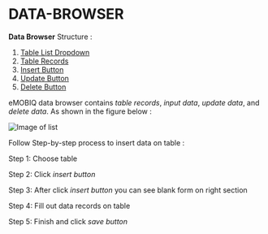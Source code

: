 # DATA-BROWSER

**Data Browser** Structure :

1. [Table List Dropdown](https://github.com/arthaprihardana/emobiq/blob/master/Doc-Markdown/emobiq-doc/editor/Database/data-browser/table-list-drop-down/index.md)
2. [Table Records](https://github.com/arthaprihardana/emobiq/blob/master/Doc-Markdown/emobiq-doc/editor/Database/data-browser/table-records/index.md)
3. [Insert Button](https://github.com/arthaprihardana/emobiq/blob/master/Doc-Markdown/emobiq-doc/editor/Database/data-browser/insert-button/index.md)
4. [Update Button](https://github.com/arthaprihardana/emobiq/blob/master/Doc-Markdown/emobiq-doc/editor/Database/data-browser/update-button/index.md)
5. [Delete Button](https://github.com/arthaprihardana/emobiq/blob/master/Doc-Markdown/emobiq-doc/editor/Database/data-browser/delete-button/index.md)

eMOBIQ data browser contains *table records*, *input data*, *update data*, and *delete data*. As shown in the figure below :

![Image of list](https://cloud.githubusercontent.com/assets/6021699/9323158/9ae45b38-45a7-11e5-8604-a586a7425154.png)

Follow Step-by-step process to insert data on table :

Step 1: Choose table

Step 2: Click *insert button*

Step 3: After click *insert button* you can see blank form on right section

Step 4: Fill out data records on table

Step 5: Finish and click *save button*
